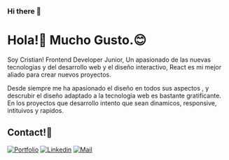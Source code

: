 ### Hi there 👋

# Hola!:wave: Mucho Gusto.:blush:

Soy Cristian! Frontend Developer Junior, Un apasionado de las nuevas tecnologias y del desarrollo web y el diseño interactivo,
React es mi mejor aliado para crear nuevos proyectos.

Desde siempre me ha apasionado el diseño en todos sus aspectos ,  y descrubir el diseño adaptado a la tecnologia web es bastante
gratificante.
En los proyectos que desarrollo intento que sean dinamicos, responsive, intituivos y rapidos.



## Contact!:man:

[![Portfolio](https://img.shields.io/badge/GitHub-100000?style=for-the-badge&logo=github&logoColor=white)](https://cris-perez93.github.io/portfolio/)
[![Linkedin](https://img.shields.io/badge/LinkedIn-0077B5?style=for-the-badge&logo=linkedin&logoColor=white)](https://www.linkedin.com/in/cristian-p%C3%A9rez-orozco-9186591b5/)
[![Mail](https://img.shields.io/badge/Gmail-D14836?style=for-the-badge&logo=gmail&logoColor=white)](mailto:cristian.h.perez.o@gmail.com)
<p align="center"> 
